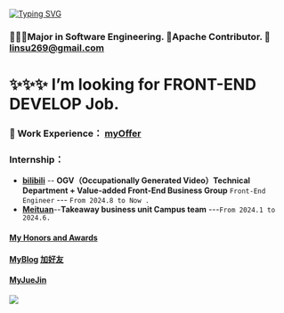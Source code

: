 [![Typing SVG](https://readme-typing-svg.herokuapp.com?font=Fira+Code&pause=1000&random=false&width=435&lines=Hi+I+am+Su+😊+Open+Source+Enthusiast✨%F0%9F%91%8B;A+Front-End+Development+Engineer)](https://git.io/typing-svg)

### 👩🏻‍💻Major in Software Engineering.  🌟Apache Contributor. 📮linsu269@gmail.com

# ✨✨✨ I’m looking for FRONT-END DEVELOP Job.
### **🌱 Work Experience**： [**myOffer**](https://github.com/LofiSu/LofiSu/blob/main/My%20offer.md)
### **Internship**：
- [**bilibili**](https://www.bilibili.com/) -- **OGV（Occupationally Generated Video）Technical Department + Value-added Front-End Business Group**  `Front-End Engineer` --- `From 2024.8 to Now .`
- [**Meituan**](https://www.meituan.com/)--**Takeaway business unit Campus team** ---`From 2024.1 to 2024.6.`
#### [**My Honors and Awards**](https://github.com/LofiSu/LofiSu/blob/main/My%20Honors%20and%20Awards.md)
#### [**MyBlog**](https://www.lofisu.chat/) [加好友](https://github.com/LofiSu/myBlog?tab=readme-ov-file#%E5%8F%8B%E6%83%85%E9%93%BE%E6%8E%A5)
#### [MyJueJin](https://juejin.cn/user/2351234356882624)<br>


<a><img src="https://github-readme-stats.vercel.app/api?username=LofiSu&bg_color=30,e96443,904e95&title_color=fff&text_color=fff&hide_border=true" /></a>

<!---
LofiSu/LofiSu is a ✨ special ✨ repository because its `README.md` (this file) appears on your GitHub profile.
You can click the Preview link to take a look at your changes.
--->
